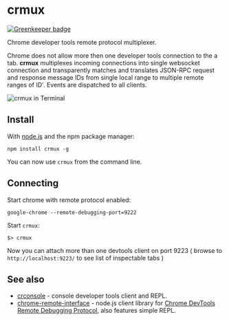 # crmux

[![Greenkeeper badge](https://badges.greenkeeper.io/sidorares/crmux.svg)](https://greenkeeper.io/)

Chrome developer tools remote protocol multiplexer.

Chrome does not allow more then one developer tools connection to the a tab. **crmux** multiplexes incoming connections into single websocket connection and transparently matches and translates JSON-RPC request and response message IDs from single local range to multiple remote ranges of ID'. Events are dispatched to all clients.


![crmux in Terminal](https://f.cloud.github.com/assets/173025/1279477/322e3122-2f38-11e3-8dfc-d9bb1b76d6e0.png)

## Install
With [node.js](http://nodejs.org/) and the npm package manager:

	npm install crmux -g

You can now use `crmux` from the command line.

## Connecting

Start chrome with remote protocol enabled:

```
google-chrome --remote-debugging-port=9222
```

Start `crmux`:

```
$> crmux 
```

Now you can attach more than one devtools client on port 9223 ( browse to `http://localhost:9223/` to see list of inspectable tabs )

## See also

  - [crconsole](https://github.com/sidorares/crconsole) - console developer tools client and REPL.
  - [chrome-remote-interface](https://github.com/cyrus-and/chrome-remote-interface) - node.js client library for [Chrome DevTools Remote Debugging Protocol](https://developers.google.com/chrome-developer-tools/docs/protocol/1.0/), also features simple REPL.

